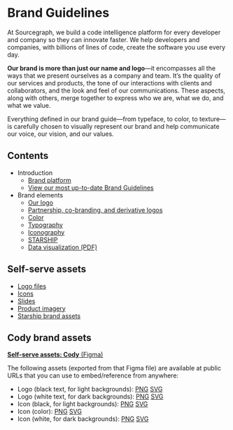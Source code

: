 # Brand Guidelines

At Sourcegraph, we build a code intelligence platform for every developer and company so they can innovate faster.
We help developers and companies, with billions of lines of code, create the software you use every day.

<strong class="text-vivid-violet">Our brand is more than just our name and logo</strong>—it encompasses all the ways that we present ourselves
as a company and team. It’s the quality of our services and products, the tone of our interactions with
clients and collaborators, and the look and feel of our communications. These aspects, along with others,
merge together to express who we are, what we do,
and what we value.

Everything defined in our brand guide—from typeface, to color, to texture—is carefully chosen to visually represent our brand and help communicate our voice, our vision, and our values.

## Contents

<object role="img" data="how_we_express_our_brand.svg" style="float: right; margin-left: 2rem; max-width: 30rem"></object>

- Introduction
  - [Brand platform](brand-platform.md)
  - [View our most up-to-date Brand Guidelines](https://www.figma.com/proto/FgyGEwbhLuXgIKOh3If74s/Brand-Guidelines?page-id=0%3A1&node-id=365%3A7256&viewport=137%2C629%2C0.04&scaling=min-zoom)
- Brand elements
  - [Our logo](https://www.figma.com/proto/FgyGEwbhLuXgIKOh3If74s/Brand-Guidelines?page-id=360%3A3767&node-id=365%3A7328&viewport=423%2C417%2C0.04&scaling=contain)
  - [Partnership, co-branding, and derivative logos](https://www.figma.com/proto/FgyGEwbhLuXgIKOh3If74s/Brand-Guidelines?page-id=360%3A3404&node-id=365%3A7337&viewport=538%2C294%2C0.07&scaling=contain)
  - [Color](https://www.figma.com/file/FgyGEwbhLuXgIKOh3If74s/Brand-Guidelines?node-id=360%3A5678)
  - [Typography](https://www.figma.com/proto/FgyGEwbhLuXgIKOh3If74s/Brand-Guidelines?page-id=360%3A5452&node-id=366%3A7352&viewport=350%2C579%2C0.05&scaling=contain)
  - [Iconography](https://www.figma.com/proto/FgyGEwbhLuXgIKOh3If74s/Brand-Guidelines?page-id=360%3A6555&node-id=366%3A7377&viewport=423%2C417%2C0.12&scaling=contain)
  - [STARSHIP](https://www.figma.com/proto/FgyGEwbhLuXgIKOh3If74s/Brand-Guidelines?page-id=144%3A2377&node-id=366%3A7380&viewport=244%2C425%2C0.04&scaling=contain)
  - [Data visualization (PDF)](https://sourcegraphstatic.com/Sourcegraph_Brand_Guidelines.pdf#page=57)


## Self-serve assets

- [Logo files](https://www.figma.com/file/522fTKlS2R6fzzs9EGNvpk/Logos?node-id=0%3A1)
- [Icons](https://www.figma.com/file/gh8Pnk0XowDq55RmqUkO7k/Icon-library?node-id=0%3A9)
- [Slides](https://docs.google.com/presentation/u/0/?ftv=1&tgif=d)
- [Product imagery](https://www.figma.com/file/VkNYkLBsxhtrhOHRuje28p/Product-Imagery?node-id=0%3A1&t=8EaDRxtvEuC7kXxZ-0)
- [Starship brand assets](https://www.figma.com/file/lXvp8a2qoAU5L5sm4Woisu/STARSHIP-brand-assets?node-id=91%3A1816&t=8EaDRxtvEuC7kXxZ-0)

## Cody brand assets

[**Self-serve assets: Cody** (Figma)](https://www.figma.com/file/2XpWfh4GVreBPH6TgPK5Fe/%F0%9F%98%89-Cody)

The following assets (exported from that Figma file) are available at public URLs that you can use to embed/reference from anywhere:

- Logo (black text, for light backgrounds): [PNG](https://storage.googleapis.com/sourcegraph-assets/cody/20230417/logomark-default-text-black.png) [SVG](https://storage.googleapis.com/sourcegraph-assets/cody/20230417/logomark-default-text-black.svg)
- Logo (white text, for dark backgrounds): [PNG](https://storage.googleapis.com/sourcegraph-assets/cody/20230417/logomark-default-text-white.png) [SVG](https://storage.googleapis.com/sourcegraph-assets/cody/20230417/logomark-default-text-white.svg)
- Icon (black, for light backgrounds): [PNG](https://storage.googleapis.com/sourcegraph-assets/cody/20230417/logomark-black.png) [SVG](https://storage.googleapis.com/sourcegraph-assets/cody/20230417/logomark-black.svg)
- Icon (color): [PNG](https://storage.googleapis.com/sourcegraph-assets/cody/20230417/logomark-default.png) [SVG](https://storage.googleapis.com/sourcegraph-assets/cody/20230417/logomark-default.svg)
- Icon (white, for dark backgrounds): [PNG](https://storage.googleapis.com/sourcegraph-assets/cody/20230417/logomark-white.png) [SVG](https://storage.googleapis.com/sourcegraph-assets/cody/20230417/logomark-white.svg)
